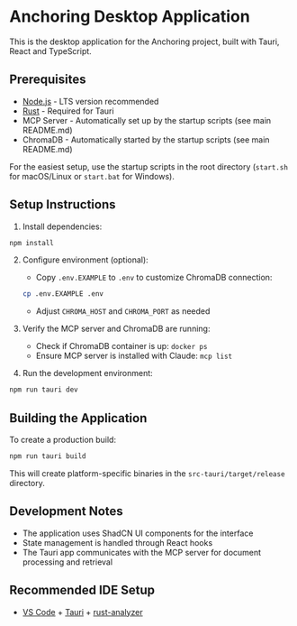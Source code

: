 # Anchoring Desktop Application

This is the desktop application for the Anchoring project, built with Tauri, React and TypeScript.

## Prerequisites

- [Node.js](https://nodejs.org/) - LTS version recommended
- [Rust](https://www.rust-lang.org/tools/install) - Required for Tauri
- MCP Server - Automatically set up by the startup scripts (see main README.md)
- ChromaDB - Automatically started by the startup scripts (see main README.md)

For the easiest setup, use the startup scripts in the root directory (`start.sh` for macOS/Linux or `start.bat` for Windows).

## Setup Instructions

1. Install dependencies:

```bash
npm install
```

2. Configure environment (optional):
   - Copy `.env.EXAMPLE` to `.env` to customize ChromaDB connection:
   ```bash
   cp .env.EXAMPLE .env
   ```
   - Adjust `CHROMA_HOST` and `CHROMA_PORT` as needed

3. Verify the MCP server and ChromaDB are running:
   - Check if ChromaDB container is up: `docker ps`
   - Ensure MCP server is installed with Claude: `mcp list`

4. Run the development environment:

```bash
npm run tauri dev
```

## Building the Application

To create a production build:

```bash
npm run tauri build
```

This will create platform-specific binaries in the `src-tauri/target/release` directory.

## Development Notes

- The application uses ShadCN UI components for the interface
- State management is handled through React hooks
- The Tauri app communicates with the MCP server for document processing and retrieval

## Recommended IDE Setup

- [VS Code](https://code.visualstudio.com/) + [Tauri](https://marketplace.visualstudio.com/items?itemName=tauri-apps.tauri-vscode) + [rust-analyzer](https://marketplace.visualstudio.com/items?itemName=rust-lang.rust-analyzer)